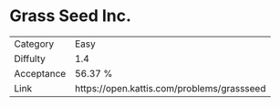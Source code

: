 # Grass Seed Inc.

<table>
    <tr>
        <td>Category</td>
        <td>Easy</td>
    </tr>
    <tr>
        <td>Diffulty</td>
        <td>1.4</td>
    </tr>
    <tr>
        <td>Acceptance</td>
        <td>56.37 %</td>
    </tr>
    <tr>
        <td>Link</td>
        <td>https://open.kattis.com/problems/grassseed</td>
    </tr>
</table>